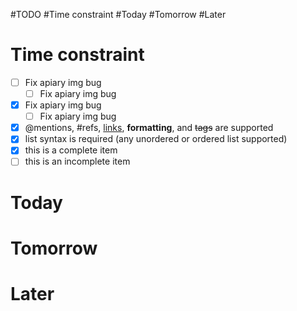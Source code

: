 #TODO
	#Time constraint
	#Today
	#Tomorrow
	#Later

	
# Time constraint
- [ ] Fix apiary img bug
	- [  ] Fix apiary img bug
- [X] Fix apiary img bug
	- [  ] Fix apiary img bug
- [x] @mentions, #refs, [links](), **formatting**, and <del>tags</del> are supported
- [x] list syntax is required (any unordered or ordered list supported)
- [x] this is a complete item
- [ ] this is an incomplete item

# Today
# Tomorrow
# Later